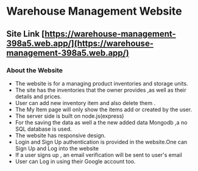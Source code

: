 # Warehouse Management Website

## Site Link [https://warehouse-management-398a5.web.app/](https://warehouse-management-398a5.web.app/)

###

### About the Website
* The website is for a managing product inventories and storage units.
* The site has the inventories that the owner provides ,as well as their details and prices.
* User can add new inventory item and also delete them . 
* The My Item page will only show the items add or created by the user.
* The server side is built on node.js(express)
* For the saving the data as well a the new added data Mongodb ,a no SQL database is used.
* The website has responsive design.
* Login and Sign Up authentication is provided in the website.One can Sign Up and Log into the website
* If a user signs up , an email verification will be sent to user's email
* User can Log in using their Google account too.
